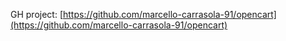 GH project: [https://github.com/marcello-carrasola-91/opencart](https://github.com/marcello-carrasola-91/opencart)
